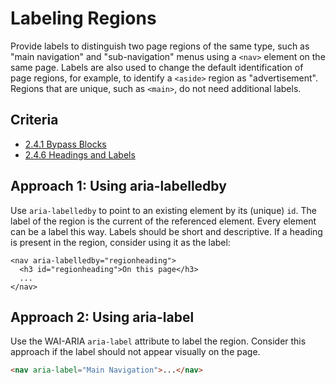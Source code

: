 # Labeling Regions

Provide labels to distinguish two page regions of the same type,
such as "main navigation" and "sub-navigation" menus using a `<nav>` element on the same page.
Labels are also used to change the default identification of page regions,
for example, to identify a `<aside>` region as "advertisement".
Regions that are unique, such as `<main>`, do not need additional labels.

## Criteria

- [2.4.1 Bypass Blocks][2.4.1]
- [2.4.6 Headings and Labels][2.4.6]

## Approach 1: Using aria-labelledby

Use `aria-labelledby` to point to an existing element by its (unique) `id`.
The label of the region is the current of the referenced element.
Every element can be a label this way.
Labels should be short and descriptive.
If a heading is present in the region, consider using it as the label:

```
<nav aria-labelledby="regionheading">
  <h3 id="regionheading">On this page</h3>
  ...
</nav>
```

## Approach 2: Using aria-label

Use the WAI-ARIA `aria-label` attribute to label the region.
Consider this approach if the label should not appear visually on the page.

```html
<nav aria-label="Main Navigation">...</nav>
```

[2.4.1]: https://www.w3.org/WAI/WCAG21/quickref/#qr-navigation-mechanisms-skip
[2.4.6]: https://www.w3.org/WAI/WCAG21/quickref/#qr-navigation-mechanisms-descriptive
